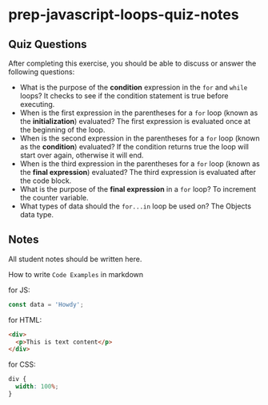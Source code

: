 # prep-javascript-loops-quiz-notes

## Quiz Questions

After completing this exercise, you should be able to discuss or answer the following questions:

- What is the purpose of the **condition** expression in the `for` and `while` loops?
  It checks to see if the condition statement is true before executing.
- When is the first expression in the parentheses for a `for` loop (known as the **initialization**) evaluated?
  The first expression is evaluated once at the beginning of the loop.
- When is the second expression in the parentheses for a `for` loop (known as the **condition**) evaluated?
  If the condition returns true the loop will start over again, otherwise it will end.
- When is the third expression in the parentheses for a `for` loop (known as the **final expression**) evaluated?
  The third expression is evaluated after the code block.
- What is the purpose of the **final expression** in a `for` loop?
  To increment the counter variable.
- What types of data should the `for...in` loop be used on?
  The Objects data type.

## Notes

All student notes should be written here.

How to write `Code Examples` in markdown

for JS:

```javascript
const data = 'Howdy';
```

for HTML:

```html
<div>
  <p>This is text content</p>
</div>
```

for CSS:

```css
div {
  width: 100%;
}
```
